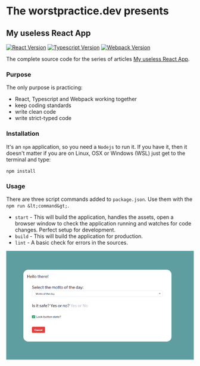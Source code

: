 # The worstpractice.dev presents

## My useless React App

[![React Version](https://img.shields.io/badge/React-18.2-blue)](https://reactjs.org/)
[![Typescript Version](https://img.shields.io/badge/Typescript-4.8-blue)](https://devblogs.microsoft.com/typescript/announcing-typescript-4-8/)
[![Webpack Version](https://img.shields.io/badge/Webpack-5.8-blue)](https://webpack.js.org/)

The complete source code for the series of articles [My useless React App](https://worstpractice.dev/frontend/my-useless-react-app-1).

### Purpose

The only purpose is practicing:
* React, Typescript and Webpack working together
* keep coding standards
* write clean code
* write strict-typed code

### Installation

It's an `npm` application, so you need a `Nodejs` to run it. If you have it, then it doesn't matter if you are on Linux, 
OSX or Windows (WSL) just get to the terminal and type:

```shell
npm install
```

### Usage

There are three script commands added to `package.json`. Use them with the `npm run &lt;command&gt;`.

* `start` - This will build the application, handles the assets, open a browser window to check the application running and watches for code changes. Perfect setup for development.
* `build` - This will build the application for production. 
* `lint` - A basic check for errors in the sources.

<img alt="Demo" src="demo.png"/>
